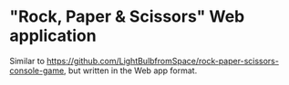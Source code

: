# "Rock, Paper & Scissors" Web application

Similar to https://github.com/LightBulbfromSpace/rock-paper-scissors-console-game, but written in the Web app format.
